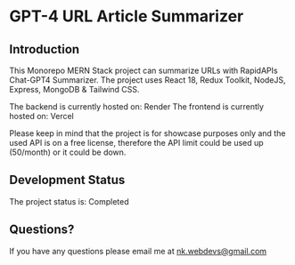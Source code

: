 # GPT-4 URL Article Summarizer

## Introduction

This Monorepo MERN Stack project can summarize URLs with RapidAPIs Chat-GPT4 Summarizer. The project uses React 18, Redux Toolkit, NodeJS, Express, MongoDB & Tailwind CSS.

The backend is currently hosted on: Render
The frontend is currently hosted on: Vercel

Please keep in mind that the project is for showcase purposes only and the used API is on a free license, therefore the API limit could be used up (50/month) or it could be down.

## Development Status

The project status is: Completed

## Questions?

If you have any questions please email me at nk.webdevs@gmail.com
